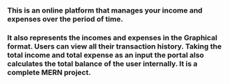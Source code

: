 ### This is an online platform that manages your income and expenses over the period of time. 
### It also represents the incomes and expenses in the Graphical format. Users can view all their transaction history. Taking the total income and total expense as an input the portal also calculates the total balance of the user internally.  It is a complete MERN project.
